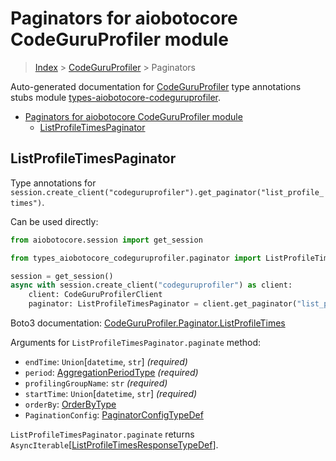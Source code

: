 <a id="paginators-for-aiobotocore-codeguruprofiler-module"></a>

# Paginators for aiobotocore CodeGuruProfiler module

> [Index](..) > [CodeGuruProfiler](.) > Paginators

Auto-generated documentation for
[CodeGuruProfiler](https://boto3.amazonaws.com/v1/documentation/api/latest/reference/services/codeguruprofiler.html#CodeGuruProfiler)
type annotations stubs module
[types-aiobotocore-codeguruprofiler](https://pypi.org/project/types-aiobotocore-codeguruprofiler/).

- [Paginators for aiobotocore CodeGuruProfiler module](#paginators-for-aiobotocore-codeguruprofiler-module)
  - [ListProfileTimesPaginator](#listprofiletimespaginator)

<a id="listprofiletimespaginator"></a>

## ListProfileTimesPaginator

Type annotations for
`session.create_client("codeguruprofiler").get_paginator("list_profile_times")`.

Can be used directly:

```python
from aiobotocore.session import get_session

from types_aiobotocore_codeguruprofiler.paginator import ListProfileTimesPaginator

session = get_session()
async with session.create_client("codeguruprofiler") as client:
    client: CodeGuruProfilerClient
    paginator: ListProfileTimesPaginator = client.get_paginator("list_profile_times")
```

Boto3 documentation:
[CodeGuruProfiler.Paginator.ListProfileTimes](https://boto3.amazonaws.com/v1/documentation/api/latest/reference/services/codeguruprofiler.html#CodeGuruProfiler.Paginator.ListProfileTimes)

Arguments for `ListProfileTimesPaginator.paginate` method:

- `endTime`: `Union`\[`datetime`, `str`\] *(required)*
- `period`: [AggregationPeriodType](./literals.md#aggregationperiodtype)
  *(required)*
- `profilingGroupName`: `str` *(required)*
- `startTime`: `Union`\[`datetime`, `str`\] *(required)*
- `orderBy`: [OrderByType](./literals.md#orderbytype)
- `PaginationConfig`:
  [PaginatorConfigTypeDef](./type_defs.md#paginatorconfigtypedef)

`ListProfileTimesPaginator.paginate` returns
`AsyncIterable`\[[ListProfileTimesResponseTypeDef](./type_defs.md#listprofiletimesresponsetypedef)\].
